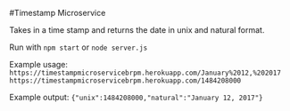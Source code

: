 #Timestamp Microservice

Takes in a time stamp and returns the date in unix and natural format.

Run with `npm start` or `node server.js`

Example usage:
`https://timestampmicroservicebrpm.herokuapp.com/January%2012,%202017`
`https://timestampmicroservicebrpm.herokuapp.com/1484208000`

Example output:
`{"unix":1484208000,"natural":"January 12, 2017"} `